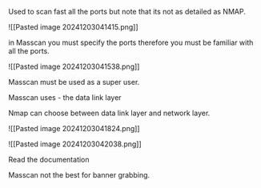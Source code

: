 
Used to scan fast all the ports but note that its not as detailed as NMAP.

![[Pasted image 20241203041415.png]]

in Masscan you must specify the ports therefore you must be familiar with all the ports.

![[Pasted image 20241203041538.png]]

Masscan must be used as a super user.

Masscan uses - the data link layer 


Nmap can choose between data link layer and network layer.


![[Pasted image 20241203041824.png]]


![[Pasted image 20241203042038.png]]

Read the documentation

Masscan not the best for banner grabbing.